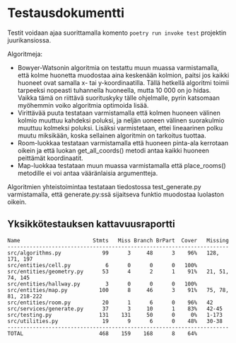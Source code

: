 # Testausdokumentti

Testit voidaan ajaa suorittamalla komento `poetry run invoke test` projektin juurikansiossa.

Algoritmeja:

- Bowyer-Watsonin algoritmia on testattu muun muassa varmistamalla, että kolme huonetta muodostaa aina keskenään kolmion, paitsi jos kaikki huoneet ovat samalla x- tai y-koordinaatilla. Tällä hetkellä algoritmi toimii tarpeeksi nopeasti tuhannella huoneella, mutta 10 000 on jo hidas. Vaikka tämä on riittävä suorituskyky tälle ohjelmalle, pyrin katsomaan myöhemmin voiko algoritmia optimoida lisää.
- Virittävää puuta testataan varmistamalla että kolmen huoneen välinen kolmio muuttuu kahdeksi poluksi, ja neljän uoneen välinen suorakulmio muuttuu kolmeksi poluksi. Lisäksi varmistetaan, ettei lineaarinen polku muutu miksikään, koska sellainen algoritmin on tarkoitus tuottaa.
- Room-luokkaa testataan varmistamalla että huoneen pinta-ala kerrotaan oikein ja että luokan get_all_coords() metodi antaa kaikki huoneen peittämät koordinaatit.
- Map-luokkaa testataan muun muassa varmistamalla että place_rooms() metodille ei voi antaa vääränlaisia argumentteja.

Algoritmien yhteistoimintaa testataan tiedostossa test_generate.py varmistamalla, että generate.py:ssä sijaitseva funktio muodostaa luolaston oikein.

## Yksikkötestauksen kattavuusraportti

```
Name                       Stmts   Miss Branch BrPart  Cover   Missing
----------------------------------------------------------------------
src/algorithms.py             99      3     48      3    96%   128, 171, 197
src/entities/cell.py           6      0      0      0   100%
src/entities/geometry.py      53      4      2      1    91%   21, 51, 74, 145
src/entities/hallway.py        3      0      0      0   100%
src/entities/map.py          100      8     46      3    91%   75, 78, 81, 218-222
src/entities/room.py          20      1      6      0    96%   42
src/services/generate.py      37      3     10      1    83%   42-45
src/testing.py               131    131     50      0     0%   1-173
src/utilities.py              19      9      6      0    48%   30-38
----------------------------------------------------------------------
TOTAL                        468    159    168      8    64%
```
